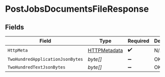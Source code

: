# PostJobsDocumentsFileResponse


## Fields

| Field                                                   | Type                                                    | Required                                                | Description                                             |
| ------------------------------------------------------- | ------------------------------------------------------- | ------------------------------------------------------- | ------------------------------------------------------- |
| `HttpMeta`                                              | [HTTPMetadata](../../Models/Components/HTTPMetadata.md) | :heavy_check_mark:                                      | N/A                                                     |
| `TwoHundredApplicationJsonBytes`                        | *byte[]*                                                | :heavy_minus_sign:                                      | OK                                                      |
| `TwoHundredTextJsonBytes`                               | *byte[]*                                                | :heavy_minus_sign:                                      | OK                                                      |